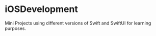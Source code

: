 # iOSDevelopment

Mini Projects using different versions of Swift and SwiftUI for learning purposes.

